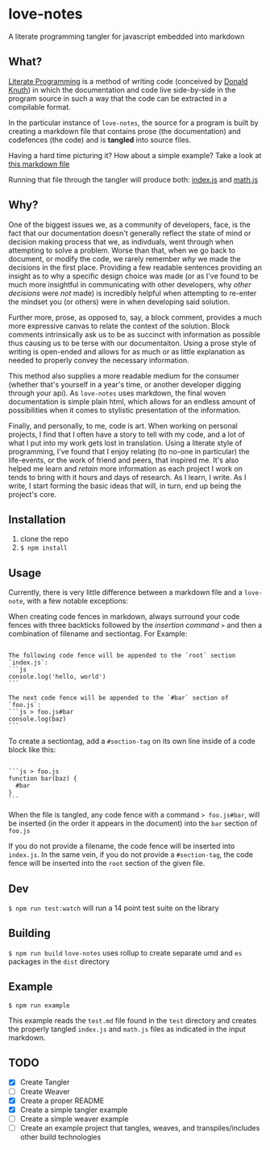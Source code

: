 # love-notes
A literate programming tangler for javascript embedded into markdown

## What?
[Literate Programming](https://en.wikipedia.org/wiki/Literate_programming) is a method of writing code (conceived by [Donald Knuth](https://en.wikipedia.org/wiki/Donald_Knuth)) in which the documentation and code live side-by-side in the program source in such a way that the code can be extracted in a compilable format.

In the particular instance of `love-notes`, the source for a program is built by creating a markdown file that contains prose (the documentation) and codefences (the code) and is **tangled** into source files.

Having a hard time picturing it? How about a simple example? Take a look at [this markdown file](/test/test.md)

Running that file through the tangler will produce both: [index.js](examples/tangler-output/index.js) and [math.js](examples/tangler-output/math.js)

## Why?
One of the biggest issues we, as a community of developers, face, is the fact that our documentation doesn't generally reflect the state of mind or decision making process that we, as indivduals, went through when attempting to solve a problem. Worse than that, when we go back to document, or modify the code, we rarely remember *why* we made the decisions in the first place. Providing a few readable sentences providing an insight as to why a specific design choice was made (or as I've found to be much more insightful in communicating with other developers, why *other decisions* were *not* made) is incredibly helpful when attempting to re-enter the mindset you (or others) were in when developing said solution.

Further more, prose, as opposed to, say, a block comment, provides a much more expressive canvas to relate the context of the solution. Block comments intrinsically ask us to be as succinct with information as possible thus causing us to be terse with our documentaiton. Using a prose style of writing is open-ended and allows for as much or as little explanation as needed to properly convey the necessary information.

This method also supplies a more readable medium for the consumer (whether that's yourself in a year's time, or another developer digging through your api). As `love-notes` uses markdown, the final woven documentation is simple plain html, which allows for an endless amount of possibilities when it comes to stylistic presentation of the information.

Finally, and personally, to me, code is art. When working on personal projects, I find that I often have a story to tell with my code, and a lot of what I put into my work gets lost in translation. Using a literate style of programming, I've found that I enjoy relating (to no-one in particular) the life-events, or the work of friend and peers, that inspired me. It's also helped me learn and *retain* more information as each project I work on tends to bring with it hours and days of research. As I learn, I write. As I write, I start forming the basic ideas that will, in turn, end up being the project's core.

## Installation
1. clone the repo
2. `$ npm install`


## Usage
Currently, there is very little difference between a markdown file and a `love-note`, with a few notable exceptions:

When creating code fences in markdown, always surround your code fences with three backticks followed by the *insertion command* `>` and then a combination of filename and sectiontag. For Example:

<pre lang="no-highlight"><code>
The following code fence will be appended to the `root` section `index.js`:
```js
console.log('hello, world')
```

The next code fence will be appended to the `#bar` section of `foo.js`:
```js > foo.js#bar
console.log(baz)
```
</code></pre>

To create a sectiontag, add a `#section-tag` on its own line inside of a code block like this:

<pre lang="no-highlight"><code>
```js > foo.js
function bar(baz) {
  #bar
}
```
</code></pre>
When the file is tangled, any code fence with a command `> foo.js#bar`, will be inserted (in the order it appears in the document) into the `bar` section of `foo.js`

If you do not provide a filename, the code fence will be inserted into `index.js`. In the same vein, if you do not provide a `#section-tag`, the code fence will be inserted into the `root` section of the given file.


## Dev
`$ npm run test:watch` will run a 14 point test suite on the library

## Building
`$ npm run build`
`love-notes` uses rollup to create separate umd and `es` packages in the `dist` directory


## Example
`$ npm run example`

This example reads the `test.md` file found in the `test` directory and creates the properly tangled `index.js` and `math.js` files as indicated in the input markdown.



## TODO
- [x] Create Tangler
- [ ] Create Weaver
- [x] Create a proper README
- [x] Create a simple tangler example
- [ ] Create a simple weaver example
- [ ] Create an example project that tangles, weaves, and transpiles/includes other build technologies
